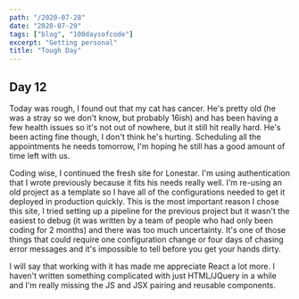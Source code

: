 ```yaml
---
path: "/2020-07-28"
date: "2020-07-29"
tags: ["blog", "100daysofcode"]
excerpt: "Getting personal"
title: "Tough Day"
---
```


## Day 12

Today was rough, I found out that my cat has cancer. He's pretty old (he was a stray so we don't know, but probably 16ish) and has been having a few health issues so it's not out of nowhere, but it still hit really hard. He's been acting fine though, I don't think he's hurting. Scheduling all the appointments he needs tomorrow, I'm hoping he still has a good amount of time left with us.

Coding wise, I continued the fresh site for Lonestar. I'm using authentication that I wrote previously because it fits his needs really well. I'm re-using an old project as a template so I have all of the configurations needed to get it deployed in production quickly. This is the most important reason I chose this site, I tried setting up a pipeline for the previous project but it wasn't the easiest to debug (it was written by a team of people who had only been coding for 2 months) and there was too much uncertainty. It's one of those things that could require one configuration change or four days of chasing error messages and it's impossible to tell before you get your hands dirty.

I will say that working with it has made me appreciate React a lot more. I haven't written something complicated with just HTML/JQuery in a while and I'm really missing the JS and JSX pairing and reusable components.

